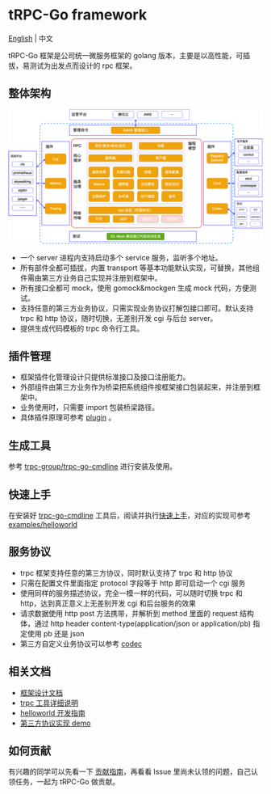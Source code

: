 # tRPC-Go framework

[English](README.md) | 中文

tRPC-Go 框架是公司统一微服务框架的 golang 版本，主要是以高性能，可插拔，易测试为出发点而设计的 rpc 框架。

## 整体架构

![架构图](.resources/overall_zh_CN.png)

- 一个 server 进程内支持启动多个 service 服务，监听多个地址。
- 所有部件全都可插拔，内置 transport 等基本功能默认实现，可替换，其他组件需由第三方业务自己实现并注册到框架中。
- 所有接口全都可 mock，使用 gomock&mockgen 生成 mock 代码，方便测试。
- 支持任意的第三方业务协议，只需实现业务协议打解包接口即可。默认支持 trpc 和 http 协议，随时切换，无差别开发 cgi 与后台 server。
- 提供生成代码模板的 trpc 命令行工具。

## 插件管理

- 框架插件化管理设计只提供标准接口及接口注册能力。
- 外部组件由第三方业务作为桥梁把系统组件按框架接口包装起来，并注册到框架中。
- 业务使用时，只需要 import 包装桥梁路径。
- 具体插件原理可参考 [plugin](plugin) 。

## 生成工具

参考 [trpc-group/trpc-go-cmdline](https://github.com/trpc-group/trpc-go-cmdline) 进行安装及使用。

## 快速上手

在安装好 [trpc-go-cmdline](https://github.com/trpc-group/trpc-go-cmdline) 工具后，阅读并执行[快速上手](https://github.com/trpc-group/trpc-go-cmdline#quick-start)，对应的实现可参考 [examples/helloworld](/examples/helloworld)

## 服务协议

- trpc 框架支持任意的第三方协议，同时默认支持了 trpc 和 http 协议
- 只需在配置文件里面指定 protocol 字段等于 http 即可启动一个 cgi 服务
- 使用同样的服务描述协议，完全一模一样的代码，可以随时切换 trpc 和 http，达到真正意义上无差别开发 cgi 和后台服务的效果
- 请求数据使用 http post 方法携带，并解析到 method 里面的 request 结构体，通过 http header content-type(application/json or application/pb) 指定使用 pb 还是 json
- 第三方自定义业务协议可以参考 [codec](codec)

## 相关文档

- [框架设计文档](https://trpc.group/trpc-go/trpc-wiki)
- [trpc 工具详细说明](https://trpc.group/trpc-go/trpc-go-cmdline)
- [helloworld 开发指南](examples/helloworld)
- [第三方协议实现 demo](https://trpc.group/trpc-go/trpc-codec)

## 如何贡献

有兴趣的同学可以先看一下 [贡献指南](CONTRIBUTING.md)，再看看 Issue 里尚未认领的问题，自己认领任务，一起为 tRPC-Go 做贡献。
